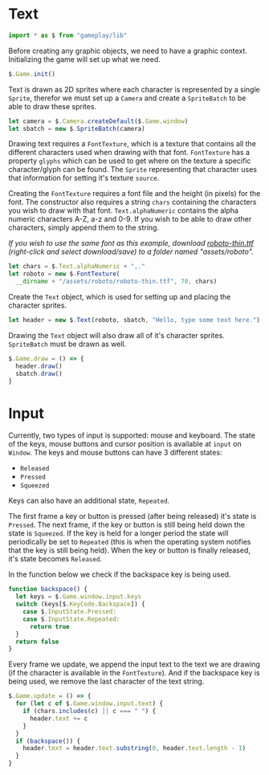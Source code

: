 # Text

```javascript
import * as $ from "gameplay/lib"
```

Before creating any graphic objects, we need to have a graphic context. 
Initializing the game will set up what we need.

```javascript
$.Game.init()
```

Text is drawn as 2D sprites where each character is represented by a single 
`Sprite`, therefor we must set up a `Camera` and create a `SpriteBatch` to be 
able to draw these sprites.

```javascript
let camera = $.Camera.createDefault($.Game.window)
let sbatch = new $.SpriteBatch(camera)
```

Drawing text requires a `FontTexture`, which is a texture that contains all 
the different characters used when drawing with that font. `FontTexture` has a 
property `glyphs` which can be used to get where on the texture a specific 
character/glyph can be found. The `Sprite` representing that character uses that 
information for setting it's texture `source`.

Creating the `FontTexture` requires a font file and the height (in pixels) 
for the font. The constructor also requires a string `chars` containing the 
characters you wish to draw with that font. `Text.alphaNumeric` contains the 
alpha numeric characters A-Z, a-z and 0-9. If you wish to be able to draw other 
characters, simply append them to the string.

*If you wish to use the same font as this example, download 
<a href="assets/roboto/roboto-thin.ttf?raw=true">roboto-thin.ttf</a> (right-click 
and select download/save) to a folder named "assets/roboto".*

```javascript
let chars = $.Text.alphaNumeric + ",."
let roboto = new $.FontTexture(
  __dirname + "/assets/roboto/roboto-thin.ttf", 70, chars)
```

Create the `Text` object, which is used for setting up and placing the 
character sprites.

```javascript
let header = new $.Text(roboto, sbatch, "Hello, type some text here.")
```

Drawing the `Text` object will also draw all of it's character sprites. 
`SpriteBatch` must be drawn as well.

```javascript
$.Game.draw = () => {
  header.draw()
  sbatch.draw()
}
```

# Input

Currently, two types of input is supported: mouse and keyboard. The state of 
the keys, mouse buttons and cursor position is available at `input` on `Window`. 
The keys and mouse buttons can have 3 different states: 

- `Released`
- `Pressed`
- `Squeezed`

Keys can also have an additional state, `Repeated`.

The first frame a key or button is pressed (after being released) it's state is 
`Pressed`. The next frame, if the key or button is still being held down the 
state is `Squeezed`. If the key is held for a longer period the state will 
periodically be set to `Repeated` (this is when the operating system notifies 
that the key is still being held). When the key or button is finally released, 
it's state becomes `Released`.

In the function below we check if the backspace key is being used.

```javascript
function backspace() {
  let keys = $.Game.window.input.keys
  switch (keys[$.KeyCode.Backspace]) {
    case $.InputState.Pressed:
    case $.InputState.Repeated:
      return true
  }
  return false
}
```

Every frame we update, we append the input text to the text we are drawing 
(if the character is available in the `FontTexture`). And if the backspace key 
is being used, we remove the last character of the text string.

```javascript
$.Game.update = () => {
  for (let c of $.Game.window.input.text) {
    if (chars.includes(c) || c === " ") {
      header.text += c
    }
  }
  if (backspace()) {
    header.text = header.text.substring(0, header.text.length - 1)
  }
}
```
